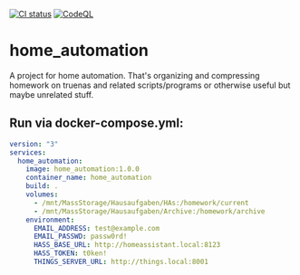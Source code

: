 [![CI status](https://github.com/mithem/home_automation/actions/workflows/main.yml/badge.svg)](https://github.com/mithem/home_automation/actions/workflows/main.yml)
[![CodeQL](https://github.com/mithem/home_automation/actions/workflows/codeql-analysis.yml/badge.svg)](https://github.com/mithem/home_automation/actions/workflows/codeql-analysis.yml)

# home_automation

A project for home automation. That's organizing and compressing homework on truenas and related scripts/programs or otherwise useful but maybe unrelated stuff.

## Run via docker-compose.yml:

```yml
version: "3"
services:
  home_automation:
    image: home_automation:1.0.0
    container_name: home_automation
    build: .
    volumes:
      - /mnt/MassStorage/Hausaufgaben/HAs:/homework/current
      - /mnt/MassStorage/Hausaufgaben/Archive:/homework/archive
    environment:
      EMAIL_ADDRESS: test@example.com
      EMAIL_PASSWD: passw0rd!
      HASS_BASE_URL: http://homeassistant.local:8123
      HASS_TOKEN: t0ken!
      THINGS_SERVER_URL: http://things.local:8001
```
